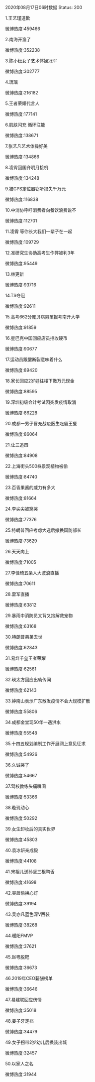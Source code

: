 2020年08月17日06时数据
Status: 200

1.王艺瑾道歉

微博热度:459466

2.南海开渔了

微博热度:352238

3.陈小纭女子艺术体操冠军

微博热度:302777

4.琉璃

微博热度:216182

5.王者荣耀代言人

微博热度:177141

6.肌肤闪充 循环注能

微博热度:138671

7.张艺凡艺术体操好美

微博热度:134866

8.凌霄回国齐明月接机

微博热度:134248

9.被GPS定位器窃听损失千万元

微博热度:116838

10.中消协呼吁消费者向餐饮浪费说不

微博热度:112701

11.凌霄 等你长大我们一辈子在一起

微博热度:109729

12.准研究生协助高考生作弊被判3年

微博热度:95449

13.林更新

微博热度:93716

14.TS夺冠

微博热度:92611

15.高考662分庞贝病男孩报考南开大学

微博热度:91859

16.星巴克中国回应店员拒收硬币

微博热度:90677

17.运动员跟腱断裂意味着什么

微博热度:89420

18.家长回应2岁娃往楼下撒万元现金

微博热度:88595

19.深圳初级会计考试因突发疫情取消

微博热度:86228

20.成都一男子冒充战疫医生吃霸王餐

微博热度:86064

21.让三追四

微博热度:84908

22.上海街头500株景观植物被偷

微博热度:84740

23.百香果酱的威力有多大

微博热度:81664

24.李尖尖被窝哭

微博热度:77376

25.特朗普回应考虑大选后撤换国防部长

微博热度:73629

26.天天向上

微博热度:71005

27.李佳琦五条人大波浪直播

微博热度:70611

28.雷军直播

微博热度:63812

29.暴雨中消防员又背又抱解救宠物

微博热度:63168

30.特朗普弟弟去世

微博热度:62843

31.易烊千玺王者荣耀

微博热度:62561

32.瑛太方回应出轨传闻

微博热度:62143

33.钟南山表示广东散发疫情不会大规模扩散

微博热度:55806

34.成都金堂现50年一遇洪水

微博热度:55548

35.十四五规划编制工作开展网上意见征求

微博热度:54926

36.久诚哭了

微博热度:54667

37.驾校教练头痛瞬间

微博热度:53366

38.璇玑动心

微博热度:50292

39.女生卸妆后的真实世界

微博热度:45803

40.袁冰妍亲成毅

微博热度:44108

41.宋祖儿送孙坚三根鸭舌

微博热度:41698

42.昊辰偷换心灯

微博热度:39194

43.吴亦凡蓝色深V西装

微博热度:38268

44.暖阳FMVP

微博热度:37621

45.赵粤脱靶

微博热度:36673

46.2019年CEO薪酬榜单

微博热度:36646

47.易建联回应伤情

微博热度:35018

48.姜子牙定档

微博热度:34479

49.女子拐带2岁幼儿后换装出城

微博热度:32457

50.以家人之名

微博热度:31944

